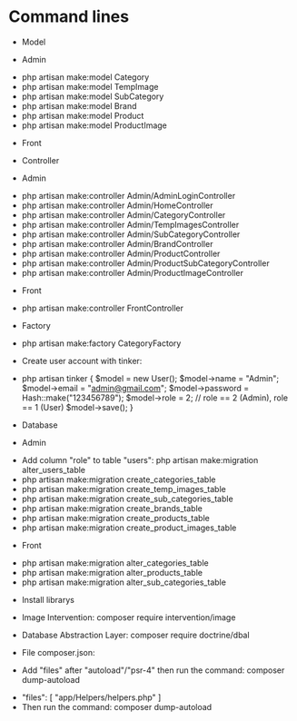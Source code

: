 # Command lines #
- Model
* Admin
+ php artisan make:model Category
+ php artisan make:model TempImage
+ php artisan make:model SubCategory
+ php artisan make:model Brand
+ php artisan make:model Product
+ php artisan make:model ProductImage
* Front

- Controller
* Admin
+ php artisan make:controller Admin/AdminLoginController
+ php artisan make:controller Admin/HomeController
+ php artisan make:controller Admin/CategoryController
+ php artisan make:controller Admin/TempImagesController
+ php artisan make:controller Admin/SubCategoryController
+ php artisan make:controller Admin/BrandController
+ php artisan make:controller Admin/ProductController
+ php artisan make:controller Admin/ProductSubCategoryController
+ php artisan make:controller Admin/ProductImageController
* Front
+ php artisan make:controller FrontController

- Factory
+ php artisan make:factory CategoryFactory

- Create user account with tinker:
+ php artisan tinker
{
    $model = new User();
    $model->name = "Admin";
    $model->email = "admin@gmail.com";
    $model->password = Hash::make("123456789");
    $model->role = 2; // role == 2 (Admin), role == 1 (User)
    $model->save();
}

- Database
* Admin
+ Add column "role" to table "users": php artisan make:migration alter_users_table
+ php artisan make:migration create_categories_table
+ php artisan make:migration create_temp_images_table
+ php artisan make:migration create_sub_categories_table
+ php artisan make:migration create_brands_table
+ php artisan make:migration create_products_table
+ php artisan make:migration create_product_images_table
* Front
+ php artisan make:migration alter_categories_table
+ php artisan make:migration alter_products_table
+ php artisan make:migration alter_sub_categories_table

- Install librarys
+ Image Intervention: composer require intervention/image
+ Database Abstraction Layer: composer require doctrine/dbal

+ File composer.json:
+ Add "files" after "autoload"/"psr-4" then run the command: composer dump-autoload
-   "files": [
        "app/Helpers/helpers.php"
    ]
- Then run the command: composer dump-autoload